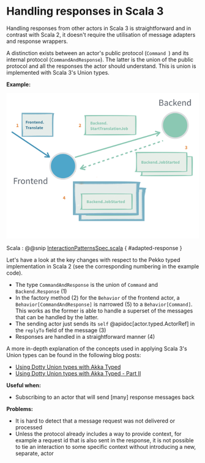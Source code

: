 # Handling responses in Scala 3

Handling responses from other actors in Scala 3 is straightforward and in contrast with
Scala 2, it doesn't require the utilisation of message adapters and response wrappers.

A distinction exists between an actor's public protocol (`Command `) and its internal
protocol (`CommandAndResponse`). The latter is the union of the public protocol and all
the responses the actor should understand. This is union is implemented with Scala 3's
Union types.

**Example:**

![adapted-response.png](./images/adapted-response-scala-3.png)

Scala
:  @@snip [InteractionPatternsSpec.scala](/actor-typed-tests/src/test/scala-3/docs/org/apache/pekko/typed/InteractionPatterns3Spec.scala) { #adapted-response }

Let's have a look at the key changes with respect to the Pekko typed implementation in
Scala 2 (see the corresponding numbering in the example code).

* The type `CommandAndResponse` is the union of `Command` and `Backend.Response` (1)
* In the factory method (2) for the `Behavior` of the frontend actor, a
  `Behavior[CommandAndResponse]` is narrowed (5) to a `Behavior[Command]`. This works as
  the former is able to handle a superset of the messages that can be handled by the latter.
* The sending actor just sends its `self` @apidoc[actor.typed.ActorRef] in the `replyTo`
  field of the message (3)
* Responses are handled in a straightforward manner (4)

A more in-depth explanation of the concepts used in applying Scala 3's Union types can
be found in the following blog posts:

* [Using Dotty Union types with Akka Typed](https://blog.lunatech.com/posts/2020-02-12-using-dotty-union-types-with-akka-typed)
* [Using Dotty Union types with Akka Typed - Part II](https://blog.lunatech.com/posts/2020-02-19-using-dotty-union-types-with-akka-typed-part-II)

**Useful when:**

 * Subscribing to an actor that will send [many] response messages back

**Problems:**

 * It is hard to detect that a message request was not delivered or processed
 * Unless the protocol already includes a way to provide context, for example a request id
   that is also sent in the response, it is not possible to tie an interaction to some
   specific context without introducing a new, separate, actor